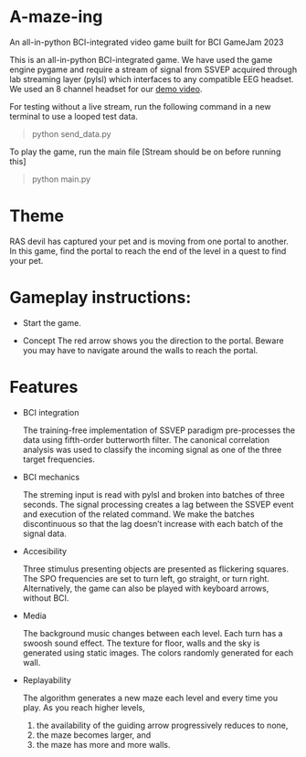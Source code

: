 # A-maze-ing
An all-in-python BCI-integrated video game built for BCI GameJam 2023

This is an all-in-python BCI-integrated game. We have used the game engine pygame and require a stream of signal from SSVEP acquired through lab streaming layer (pylsl) which interfaces to any compatible EEG headset. We used an 8 channel headset for our [demo video](https://youtu.be/a3sqAq9Uq8U).

For testing without a live stream, run the following command in a new terminal to use a looped test data.
> python send_data.py

To play the game, run the main file [Stream should be on before running this]
> python main.py

# Theme
RAS devil has captured your pet and is moving from one portal to another. In this game, find the portal to reach the end of the level in a quest to find your pet.

# Gameplay instructions:

* Start the game.

* Concept The red arrow shows you the direction to the portal. Beware you may have to navigate around the walls to reach the portal.

# Features

* BCI integration

  The training-free implementation of SSVEP paradigm pre-processes the data using fifth-order butterworth filter. The canonical correlation analysis was used to classify the incoming signal as one of the three target frequencies.

* BCI mechanics

  The streming input is read with pylsl and broken into batches of three seconds. The signal processing creates a lag between the SSVEP event and execution of the related command. We make the batches discontinuous so that the lag doesn’t increase with each batch of the signal data.

* Accesibility

  Three stimulus presenting objects are presented as flickering squares. The SPO frequencies are set to turn left, go straight, or turn right. Alternatively, the game can also be played with keyboard arrows, without BCI.

* Media

  The background music changes between each level. Each turn has a swoosh sound effect. The texture for floor, walls and the sky is generated using static images. The colors randomly generated for each wall.

* Replayability

  The algorithm generates a new maze each level and every time you play. As you reach higher levels, 
   1)	the availability of the guiding arrow progressively reduces to none,
   2)	the maze becomes larger, and
   3)	the maze has more and more walls.
